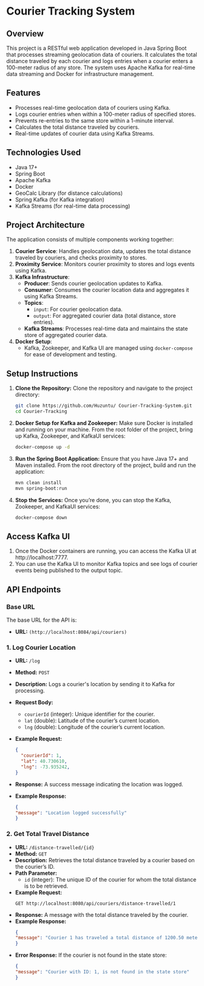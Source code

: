 # Courier Tracking System

## Overview

This project is a RESTful web application developed in Java Spring Boot that processes streaming geolocation data of couriers. It calculates the total distance traveled by each courier and logs entries when a courier enters a 100-meter radius of any store. The system uses Apache Kafka for real-time data streaming and Docker for infrastructure management.

## Features

- Processes real-time geolocation data of couriers using Kafka.
- Logs courier entries when within a 100-meter radius of specified stores.
- Prevents re-entries to the same store within a 1-minute interval.
- Calculates the total distance traveled by couriers.
- Real-time updates of courier data using Kafka Streams.

## Technologies Used

- Java 17+
- Spring Boot
- Apache Kafka
- Docker
- GeoCalc Library (for distance calculations)
- Spring Kafka (for Kafka integration)
- Kafka Streams (for real-time data processing)

## Project Architecture

The application consists of multiple components working together:

1. **Courier Service**: Handles geolocation data, updates the total distance traveled by couriers, and checks proximity to stores.
2. **Proximity Service**: Monitors courier proximity to stores and logs events using Kafka.
3. **Kafka Infrastructure**:
   - **Producer**: Sends courier geolocation updates to Kafka.
   - **Consumer**: Consumes the courier location data and aggregates it using Kafka Streams.
   - **Topics**:
     - `input`: For courier geolocation data.
     - `output`: For aggregated courier data (total distance, store entries).
   - **Kafka Streams**: Processes real-time data and maintains the state store of aggregated courier data.
4. **Docker Setup**:
   - Kafka, Zookeeper, and Kafka UI are managed using `docker-compose` for ease of development and testing.

## Setup Instructions

1. **Clone the Repository:**
   Clone the repository and navigate to the project directory:
   ```bash
   git clone https://github.com/Huzuntu/ Courier-Tracking-System.git
   cd Courier-Tracking
2. **Docker Setup for Kafka and Zookeeper:**
   Make sure Docker is installed and running on your machine. From the root folder of the project, bring up Kafka, Zookeeper, and KafkaUI services:
   ```bash
   docker-compose up -d
   ```
3. **Run the Spring Boot Application:**
   Ensure that you have Java 17+ and Maven installed. From the root directory of the project, build and run the application:
   ```bash
   mvn clean install
   mvn spring-boot:run
4. **Stop the Services:**
   Once you’re done, you can stop the Kafka, Zookeeper, and KafkaUI services:
   ```bash
   docker-compose down
## Access Kafka UI

1.	Once the Docker containers are running, you can access the Kafka UI at http://localhost:7777.
2.	You can use the Kafka UI to monitor Kafka topics and see logs of courier events being published to the output topic.

## API Endpoints
### Base URL

The base URL for the API is:
- **URL:** `(http://localhost:8084/api/couriers)`

### 1. **Log Courier Location**

- **URL:** `/log`
- **Method:** `POST`
- **Description:** Logs a courier's location by sending it to Kafka for processing.
- **Request Body:**
  - `courierId` (integer): Unique identifier for the courier.
  - `lat` (double): Latitude of the courier’s current location.
  - `lng` (double): Longitude of the courier’s current location.

- **Example Request:**
  ```json
  {
    "courierId": 1,
    "lat": 40.730610,
    "lng": -73.935242,
  }
- **Response:**
A success message indicating the location was logged.
- **Example Response:**
  ```json
  {
  "message": "Location logged successfully"
  }
### 2. **Get Total Travel Distance**
- **URL:** `/distance-travelled/{id}`
- **Method:** `GET`
- **Description:** Retrieves the total distance traveled by a courier based on the courier’s ID.
- **Path Parameter:**
  - `id` (integer): The unique ID of the courier for whom the total distance is to be retrieved.
- **Example Request:**
  ```
  GET http://localhost:8080/api/couriers/distance-travelled/1
- **Response:**
A message with the total distance traveled by the courier.
- **Example Response:**
  ```json
  {
  "message": "Courier 1 has traveled a total distance of 1200.50 meters."
  }
- **Error Response:**
  If the courier is not found in the state store:
  ```json
  {
  "message": "Courier with ID: 1, is not found in the state store"
  }
